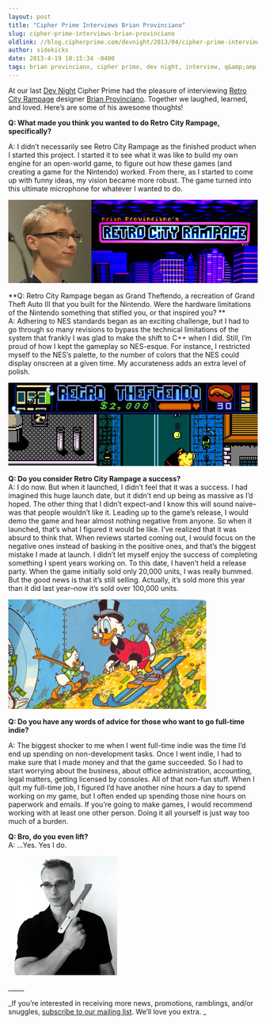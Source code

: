```yaml
---
layout: post
title: "Cipher Prime Interviews Brian Provinciano"
slug: cipher-prime-interviews-brian-provinciano
oldlink: //blog.cipherprime.com/devnight/2013/04/cipher-prime-interviews-brian-provinciano
author: sidekicks
date: 2013-4-19 10:15:34 -0400
tags: brian provinciano, cipher prime, dev night, interview, q&amp;amp;a
---
```


At our last [Dev Night](http://www.cipherprime.com/devnight) Cipher Prime had the pleasure of interviewing [Retro City Rampage](http://www.retrocityrampage.com/) designer [Brian Provinciano](https://twitter.com/BriProv). Together we laughed, learned, and loved. Here’s are some of his awesome thoughts!

**Q: What made you think you wanted to do Retro City Rampage, specifically?**

A: I didn’t necessarily see Retro City Rampage as the finished product when I started this project. I started it to see what it was like to build my own engine for an open-world game, to figure out how these games (and creating a game for the Nintendo) worked. From there, as I started to come up with funny ideas, my vision became more robust. The game turned into this ultimate microphone for whatever I wanted to do.

[![](/img/blog/brian-provinciano-retro-rampage-banner.jpg "This guy, this game.")](http://www.retrocityrampage.com/)

**Q: Retro City Rampage began as Grand Theftendo, a recreation of Grand Theft Auto III that you built for the Nintendo. Were the hardware limitations of the Nintendo something that stifled you, or that inspired you? **  
A: Adhering to NES standards began as an exciting challenge, but I had to go through so many revisions to bypass the technical limitations of the system that frankly I was glad to make the shift to C++ when I did. Still, I’m proud of how I kept the gameplay so NES-esque. For instance, I restricted myself to the NES’s palette, to the number of colors that the NES could display onscreen at a given time. My accurateness adds an extra level of polish.

[![](/img/blog/The-precursor.jpg "The precursor to Retro City Rampage!")](http://www.retrocityrampage.com/)

**Q: Do you consider Retro City Rampage a success?**  
A: I do now. But when it launched, I didn’t feel that it was a success. I had imagined this huge launch date, but it didn’t end up being as massive as I’d hoped. The other thing that I didn’t expect–and I know this will sound naive–was that people wouldn’t like it. Leading up to the game’s release, I would demo the game and hear almost nothing negative from anyone. So when it launched, that’s what I figured it would be like. I’ve realized that it was absurd to think that. When reviews started coming out, I would focus on the negative ones instead of basking in the positive ones, and that’s the biggest mistake I made at launch. I didn’t let myself enjoy the success of completing something I spent years working on. To this date, I haven’t held a release party. When the game initially sold only 20,000 units, I was really bummed. But the good news is that it’s still selling. Actually, it’s sold more this year than it did last year–now it’s sold over 100,000 units.

[![](/img/blog/skiing-on-money.jpg "How does one define success, exactly?")](http://www.retrocityrampage.com/)

**Q: Do you have any words of advice for those who want to go full-time indie?**

A: The biggest shocker to me when I went full-time indie was the time I’d end up spending on non-development tasks. Once I went indie, I had to make sure that I made money and that the game succeeded. So I had to start worrying about the business, about office administration, accounting, legal matters, getting licensed by consoles. All of that non-fun stuff. When I quit my full-time job, I figured I’d have another nine hours a day to spend working on my game, but I often ended up spending those nine hours on paperwork and emails. If you’re going to make games, I would recommend working with at least one other person. Doing it all yourself is just way too much of a burden.

**Q: Bro, do you even lift?**  
A: …Yes. Yes I do.

[![](/img/blog/hell-getcha-cropped.jpg "Portrait of the lifter as a young man.")](http://www.retrocityrampage.com/)

\_\_\_\_\_

_If you’re interested in receiving more news, promotions, ramblings, and/or snuggles, [subscribe to our mailing list](http://www.cipherprime.com/mailinglist "Subscribe!"). We’ll love you extra. _
